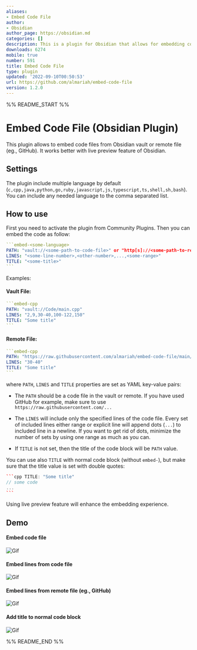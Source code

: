```yaml
---
aliases:
- Embed Code File
author:
- Obsidian
author_page: https://obsidian.md
categories: []
description: This is a plugin for Obsidian that allows for embedding code files.
downloads: 6274
mobile: true
number: 591
title: Embed Code File
type: plugin
updated: '2022-09-10T00:50:53'
url: https://github.com/almariah/embed-code-file
version: 1.2.0
---
```


%% README_START %%

# Embed Code File (Obsidian Plugin)

This plugin allows to embed code files from Obsidian vault or remote file (eg., GitHub). It works better with live preview feature of Obsidian.

## Settings

The plugin include multiple language by default (`c,cpp,java,python,go,ruby,javascript,js,typescript,ts,shell,sh,bash`). You can include any needed language to the comma separated list.

## How to use

First you need to activate the plugin from Community Plugins. Then you can embed the code as follow:

````yaml
```embed-<some-language>
PATH: "vault://<some-path-to-code-file>" or "http[s]://<some-path-to-remote-file>"
LINES: "<some-line-number>,<other-number>,...,<some-range>"
TITLE: "<some-title>"
```
````

Examples:

#### Vault File:

````yaml
```embed-cpp
PATH: "vault://Code/main.cpp"
LINES: "2,9,30-40,100-122,150"
TITLE: "Some title"
```
````

#### Remote File:

````yaml
```embed-cpp
PATH: "https://raw.githubusercontent.com/almariah/embed-code-file/main/main.ts"
LINES: "30-40"
TITLE: "Some title"
```
````

where `PATH`, `LINES` and `TITLE` properties are set as YAML key-value pairs:

* The `PATH` should be a code file in the vault or remote. If you have used GitHub for example, make sure to use `https://raw.githubusercontent.com/...`

* The `LINES` will include only the specified lines of the code file. Every set of included lines either range or explicit line will append dots (`...`) to included line in a newline. If you want to get rid of dots, minimize the number of sets by using one range as much as you can.

* If `TITLE` is not set, then the title of the code block will be `PATH` value.

You can use also `TITLE` with normal code block (without `embed-`), but make sure that the title value is set with double quotes:

````cpp
```cpp TITLE: "Some title"
// some code
...
```
````

Using live preview feature will enhance the embedding experience.

## Demo

#### Embed code file
![Gif](https://github.com/almariah/embed-code-file/blob/main/demo/embed-code-file.gif?raw=true)

#### Embed lines from code file
![Gif](https://github.com/almariah/embed-code-file/blob/main/demo/embed-code-file-lines.gif?raw=true)

#### Embed lines from remote file (eg., GitHub)
![Gif](https://github.com/almariah/embed-code-file/blob/main/demo/embed-remote-code-file.gif?raw=true)

#### Add title to normal code block
![Gif](https://github.com/almariah/embed-code-file/blob/main/demo/normal-code-block-title.gif?raw=true)


%% README_END %%